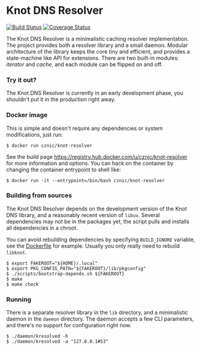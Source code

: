 # Knot DNS Resolver

[![Build Status](https://travis-ci.org/CZ-NIC/knot-resolver.svg?branch=master)](https://travis-ci.org/CZNIC-Labs/knot-resolver)
[![Coverage Status](https://coveralls.io/repos/CZ-NIC/knot-resolver/badge.svg?branch=master)](https://coveralls.io/r/CZNIC-Labs/knot-resolver?branch=master)

The Knot DNS Resolver is a minimalistic caching resolver implementation. The project provides both a resolver
library and a small daemon. Modular architecture of the library keeps the core tiny and efficient, and provides
a state-machine like API for extensions. There are two built-in modules: *iterator* and *cache*,
and each module can be flipped on and off.

### Try it out?

The Knot DNS Resolver is currently in an early development phase, you shouldn't put it in the production right away.

### Docker image

This is simple and doesn't require any dependencies or system modifications, just run:

```
$ docker run cznic/knot-resolver
```

See the build page https://registry.hub.docker.com/u/cznic/knot-resolver for more information and options.
You can hack on the container by changing the container entrypoint to shell like:

```
$ docker run -it --entrypoint=/bin/bash cznic/knot-resolver
```

### Building from sources 

The Knot DNS Resolver depends on the development version of the Knot DNS library, and a reasonably recent version of `libuv`.
Several dependencies may not be in the packages yet, the script pulls and installs all dependencies in a chroot.

You can avoid rebuilding dependencies by specifying `BUILD_IGNORE` variable, see the [Dockerfile](scripts/Dockerfile)
for example. Usually you only really need to rebuild `libknot`.

```
$ export FAKEROOT="${HOME}/.local"
$ export PKG_CONFIG_PATH="${FAKEROOT}/lib/pkgconfig"
$ ./scripts/bootstrap-depends.sh ${FAKEROOT}
$ make
$ make check
```

### Running

There is a separate resolver library in the `lib` directory, and a minimalistic daemon in
the `daemon` directory. The daemon accepts a few CLI parameters, and there's no support for configuration
right now.

```
$ ./daemon/kresolved -h
$ ./daemon/kresolved -a "127.0.0.1#53"
```
